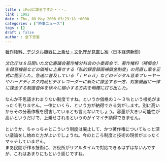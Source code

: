 ```yaml
---
title : iPodに課金ですか・・・。
link : 1982
date : Thu, 08 May 2008 03:29:18 +0000
categories : ["時事ニュース"]
tags : []
draft : false
author : 倉下忠憲
---
```


<A HREF="http://www.nikkei.co.jp/news/main/20080508AT1G0801208052008.html" TARGET="_blank">著作権料、デジタル機器に上乗せ・文化庁が見直し案</A>（日本経済新聞） <BR><BR><I>文化庁は８日開いた文化審議会著作権分科会の小委員会で、著作権料（補償金）を録音機器などの価格に上乗せする「私的録音録画補償金制度」の見直し案を正式に提示した。急速に普及している「ｉＰｏｄ」などのデジタル音楽プレーヤーやハードディスク内蔵ビデオレコーダーに新たに課金する一方、対象機器に一律に課金する制度自体を徐々に縮小する方向を明確に打ち出した。 </I><BR><BR>なんか不思議きわまりない制度ですね。というか価格の１～３％という根拠がまったく判りません。一律にいくら、という方が納得できる気がします。別に高いからその分著作権を侵害しているとも言えないでしょう。容量が大きい可能性が高いというだけで、上乗せされるというのがイマイチ納得できません。<BR><BR>というか、ちゃっちゃとこういう制度は廃止して、かつ著作権についてもっと深い議論をし始めた方がよいでしょうね。今のところ制度と技術の現状がまったくマッチしていません。<BR>まあ民間が作る技術に、お役所がリアルタイムで対応できるはずはないんですが、これはあまりにもという感じですね。<br><br>

